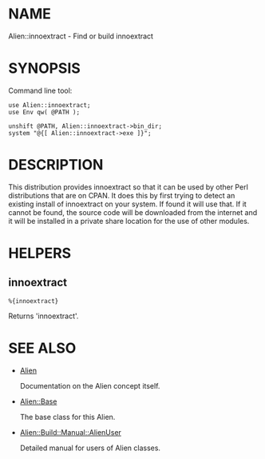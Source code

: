 # NAME

Alien::innoextract - Find or build innoextract

# SYNOPSIS

Command line tool:

    use Alien::innoextract;
    use Env qw( @PATH );

    unshift @PATH, Alien::innoextract->bin_dir;
    system "@{[ Alien::innoextract->exe ]}";

# DESCRIPTION

This distribution provides innoextract so that it can be used by other
Perl distributions that are on CPAN.  It does this by first trying to
detect an existing install of innoextract on your system.  If found it
will use that.  If it cannot be found, the source code will be downloaded
from the internet and it will be installed in a private share location
for the use of other modules.

# HELPERS

## innoextract

    %{innoextract}

Returns 'innoextract'.

# SEE ALSO

- [Alien](https://metacpan.org/pod/Alien)

    Documentation on the Alien concept itself.

- [Alien::Base](https://metacpan.org/pod/Alien%3A%3ABase)

    The base class for this Alien.

- [Alien::Build::Manual::AlienUser](https://metacpan.org/pod/Alien%3A%3ABuild%3A%3AManual%3A%3AAlienUser)

    Detailed manual for users of Alien classes.
